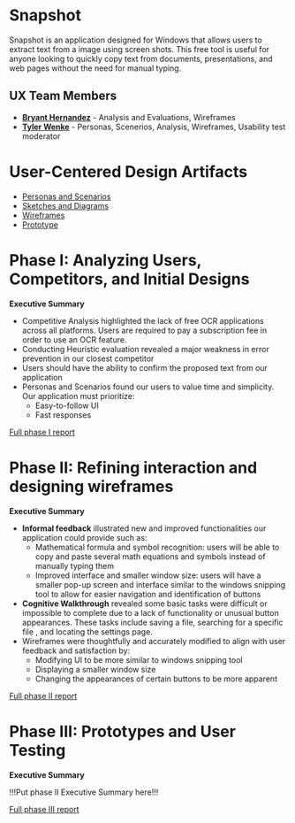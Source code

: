 # Snapshot

Snapshot is an application designed for Windows that allows users to extract text from a image using screen shots. This free tool is useful for anyone looking to quickly copy text from documents, presentations, and web pages without the need for manual typing.

## UX Team Members

* **[Bryant Hernandez](https://usabilityengineering.github.io/ux-journal-BHM03/)** - Analysis and Evaluations, Wireframes
* **[Tyler Wenke](https://usabilityengineering.github.io/portfolio-csugetacc/)** - Personas, Scenerios, Analysis, Wireframes, Usability test moderator

# User-Centered Design Artifacts

* [Personas and Scenarios](personas/)
* [Sketches and Diagrams](sketches/)
* [Wireframes](wireframes/)
* [Prototype](Prototype/)

# Phase I: Analyzing Users, Competitors, and Initial Designs

**Executive Summary**

* Competitive Analysis highlighted the lack of free OCR applications across all platforms. Users are required to pay a subscription fee in order to use an OCR feature.
* Conducting Heuristic evaluation revealed a major weakness in error prevention in our closest competitor 
* Users should have the ability to confirm the proposed text from our application
* Personas and Scenarios found our users to value time and simplicity. Our application must prioritize:
    * Easy-to-follow UI
    * Fast responses

[Full phase I report](phaseI/)

# Phase II: Refining interaction and designing wireframes

**Executive Summary**

* **Informal feedback** illustrated new and improved functionalities our application could provide such as:
   * Mathematical formula and symbol recognition: users will be able to copy and paste several math equations and symbols instead of manually typing them
   * Improved interface and smaller window size: users will have a smaller pop-up screen and interface similar to the windows snipping tool to allow for easier navigation and identification of buttons
* **Cognitive Walkthrough** revealed some basic tasks were difficult or impossible to complete due to a lack of functionality or unusual button appearances. These tasks include saving a file, searching for a specific file , and locating the settings page.
* Wireframes were thoughtfully and accurately modified to align with user feedback and satisfaction by:
   * Modifying UI to be more similar to windows snipping tool
	* Displaying a smaller window size 
	* Changing the appearances of certain buttons to be more apparent 

[Full phase II report](phaseII/)

# Phase III: Prototypes and User Testing

**Executive Summary**

!!!Put phase II Executive Summary here!!!

[Full phase III report](phaseIII/)
